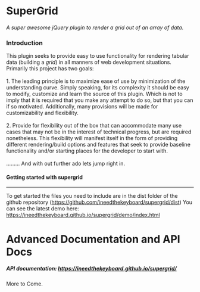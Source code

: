 # **SuperGrid**
_A super awesome jQuery plugin to render a grid out of an array of data._

### Introduction
<p>
This plugin seeks to provide easy to use functionality for rendering
tabular data (building a <i>grid</i>) in all manners of web development situations. Primarily this
project has two goals:
<br><br>
1. The leading principle is to maximize ease of use by minimization of the understanding curve.
Simply speaking, for its complexity it should be easy to modify, customize and learn the source of this plugin.
Which is not to imply that it is required that you make any attempt to do so, but that you can if so motivated.
Additionally, many provisions will be made for customizability and flexibility.
<br><br>
2. Provide for flexibility out of the box that can accommodate many use cases that may not be in the
interest of technical progress, but are required nonetheless. This flexibility will manifest itself
in the form of providing different rendering/build options and features that seek to provide baseline functionality
and/or starting places for the developer to start with.
<br><br>
......... And with out further ado lets jump right in.
</p>

#### Getting started with supergrid
*****
To get started the files you need to include are in the dist folder of the github repository (https://github.com/ineedthekeyboard/supergrid/dist)
You can see the latest demo here: https://ineedthekeyboard.github.io/supergrid/demo/index.html

# Advanced Documentation and API Docs

##### API documentation: https://ineedthekeyboard.github.io/supergrid/
More to Come.
